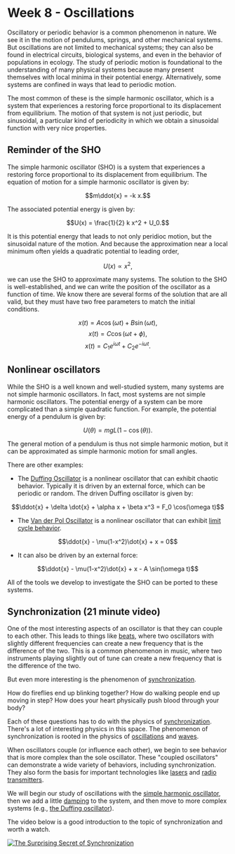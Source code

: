# Week 8 - Oscillations

Oscillatory or periodic behavior is a common phenomenon in nature. We see it in the motion of pendulums, springs, and other mechanical systems. But oscillations are not limited to mechanical systems; they can also be found in electrical circuits, biological systems, and even in the behavior of populations in ecology. The study of periodic motion is foundational to the understanding of many physical systems because many present themselves with local minima in their potential energy. Alternatively, some systems are confined in ways that lead to periodic motion. 

The most common of these is the simple harmonic oscillator, which is a system that experiences a restoring force proportional to its displacement from equilibrium. The motion of that system is not just periodic, but sinusoidal, a particular kind of periodicity in which we obtain a sinusoidal function with very nice properties.

## Reminder of the SHO

The simple harmonic oscillator (SHO) is a system that experiences a restoring force proportional to its displacement from equilibrium. The equation of motion for a simple harmonic oscillator is given by:

$$m\ddot{x} = -k x.$$

The associated potential energy is given by:

$$U(x) = \frac{1}{2} k x^2 + U_0.$$

It is this potential energy that leads to not only peridioc motion, but the sinusoidal nature of the motion. And because the approximation near a local minimum often yields a quadratic potential to leading order, 

$$U(x) \propto x^2,$$

we can use the SHO to approximate many systems. The solution to the SHO is well-established, and we can write the position of the oscillator as a function of time. We know there are several forms of the solution that are all valid, but they must have two free parameters to match the initial conditions. 

$$x(t) = A \cos(\omega t) + B \sin(\omega t),$$
$$x(t) = C \cos(\omega t + \phi),$$
$$x(t) = C_1 e^{i \omega t} + C_2 e^{-i \omega t}.$$

## Nonlinear oscillators

While the SHO is a well known and well-studied system, many systems are not simple harmonic oscillators. In fact, most systems are not simple harmonic oscillators. The potential energy of a system can be more complicated than a simple quadratic function. For example, the potential energy of a pendulum is given by:

$$U(\theta) = mgL(1 - \cos(\theta)).$$

The general motion of a pendulum is thus not simple harmonic motion, but it can be approximated as simple harmonic motion for small angles. 

There are other examples:

* The [Duffing Oscillator](https://en.wikipedia.org/wiki/Duffing_oscillator) is a nonlinear oscillator that can exhibit chaotic behavior. Typically it is driven by an external force, which can be periodic or random. The driven Duffing oscillator is given by:

$$\ddot{x} + \delta \dot{x} + \alpha x + \beta x^3 = F_0 \cos(\omega t)$$

* The [Van der Pol Oscillator](https://en.wikipedia.org/wiki/Van_der_Pol_oscillator) is a nonlinear oscillator that can exhibit [limit cycle behavior](https://en.wikipedia.org/wiki/Limit_cycle). 

$$\ddot{x} - \mu(1-x^2)\dot{x} + x = 0$$

* It can also be driven by an external force:

$$\ddot{x} - \mu(1-x^2)\dot{x} + x - A \sin(\omega t)$$

All of the tools we develop to investigate the SHO can be ported to these systems.

## Synchronization (21 minute video)

One of the most interesting aspects of an oscillator is that they can couple to each other. This leads to things like [beats](https://en.wikipedia.org/wiki/Beat_(acoustics)), where two oscillators with slightly different frequencies can create a new frequency that is the difference of the two. This is a common phenomenon in music, where two instruments playing slightly out of tune can create a new frequency that is the difference of the two.

But even more interesting is the phenomenon of [synchronization](https://en.wikipedia.org/wiki/Synchronization). 

How do fireflies end up blinking together? How do walking people end up moving in step? How does your heart physically push blood through your body? 

Each of these questions has to do with the physics of [synchronization](https://en.wikipedia.org/wiki/Synchronization). There's a lot of interesting physics in this space. The phenomenon of synchronization is rooted in the physics of [oscillations](https://en.wikipedia.org/wiki/Oscillation) and [waves](https://en.wikipedia.org/wiki/Wave). 

When oscillators couple (or influence each other), we begin to see behavior that is more complex than the sole oscillator. These "coupled oscillators" can demonstrate a wide variety of behaviors, including synchronization. They also form the basis for important technologies like [lasers](https://en.wikipedia.org/wiki/Laser) and [radio transmitters](https://en.wikipedia.org/wiki/Radio_transmitter).

 We will begin our study of oscillations with the [simple harmonic oscillator](https://en.wikipedia.org/wiki/Simple_harmonic_motion), then we add a little [damping](https://en.wikipedia.org/wiki/Damping) to the system, and then move to more complex systems (e.g., [the Duffing oscillator](https://en.wikipedia.org/wiki/Duffing_equation)).

 The video below is a good introduction to the topic of synchronization and worth a watch. 

[![The Surprising Secret of Synchronization](https://img.youtube.com/vi/t-_VPRCtiUg/hqdefault.jpg)](https://www.youtube.com/watch?v=t-_VPRCtiUg)


